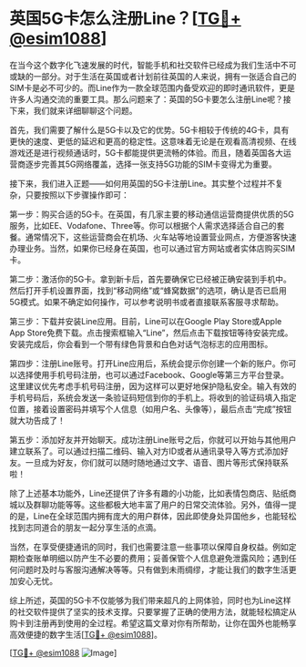 # 英国5G卡怎么注册Line？[[TG💪+ @esim1088](https://t.me/s/esim1088)]

在当今这个数字化飞速发展的时代，智能手机和社交软件已经成为我们生活中不可或缺的一部分。对于生活在英国或者计划前往英国的人来说，拥有一张适合自己的SIM卡是必不可少的。而Line作为一款全球范围内备受欢迎的即时通讯软件，更是许多人沟通交流的重要工具。那么问题来了：英国的5G卡要怎么注册Line呢？接下来，我们就来详细聊聊这个问题。

首先，我们需要了解什么是5G卡以及它的优势。5G卡相较于传统的4G卡，具有更快的速度、更低的延迟和更高的稳定性。这意味着无论是在观看高清视频、在线游戏还是进行视频通话时，5G卡都能提供更流畅的体验。而且，随着英国各大运营商逐步完善其5G网络覆盖，选择一张支持5G功能的SIM卡变得尤为重要。

接下来，我们进入正题——如何用英国的5G卡注册Line。其实整个过程并不复杂，只要按照以下步骤操作即可：

第一步：购买合适的5G卡。在英国，有几家主要的移动通信运营商提供优质的5G服务，比如EE、Vodafone、Three等。你可以根据个人需求选择适合自己的套餐。通常情况下，这些运营商会在机场、火车站等地设置营业网点，方便游客快速办理业务。当然，如果你已经身在英国，也可以通过官方网站或者实体店购买SIM卡。

第二步：激活你的5G卡。拿到新卡后，首先要确保它已经被正确安装到手机中。然后打开手机设置界面，找到“移动网络”或“蜂窝数据”的选项，确认是否已启用5G模式。如果不确定如何操作，可以参考说明书或者直接联系客服寻求帮助。

第三步：下载并安装Line应用。目前，Line可以在Google Play Store或Apple App Store免费下载。点击搜索框输入“Line”，然后点击下载按钮等待安装完成。安装完成后，你会看到一个带有绿色背景和白色对话气泡标志的应用图标。

第四步：注册Line账号。打开Line应用后，系统会提示你创建一个新的账户。你可以选择使用手机号码注册，也可以通过Facebook、Google等第三方平台登录。这里建议优先考虑手机号码注册，因为这样可以更好地保护隐私安全。输入有效的手机号码后，系统会发送一条验证码短信到你的手机上。将收到的验证码填入指定位置，接着设置密码并填写个人信息（如用户名、头像等），最后点击“完成”按钮就大功告成了！

第五步：添加好友并开始聊天。成功注册Line账号之后，你就可以开始与其他用户建立联系了。可以通过扫描二维码、输入对方ID或者从通讯录导入等方式添加好友。一旦成为好友，你们就可以随时随地通过文字、语音、图片等形式保持联系啦！

除了上述基本功能外，Line还提供了许多有趣的小功能，比如表情包商店、贴纸商城以及群聊功能等等。这些都极大地丰富了用户的日常交流体验。另外，值得一提的是，Line在全球范围内拥有庞大的用户群体，因此即使身处异国他乡，也能轻松找到志同道合的朋友一起分享生活的点滴。

当然，在享受便捷通讯的同时，我们也需要注意一些事项以保障自身权益。例如定期检查账单明细以防产生不必要的费用；妥善保管个人信息避免泄露风险；遇到任何问题时及时与客服沟通解决等等。只有做到未雨绸缪，才能让我们的数字生活更加安心无忧。

综上所述，英国的5G卡不仅能够为我们带来超凡的上网体验，同时也为Line这样的社交软件提供了坚实的技术支撑。只要掌握了正确的使用方法，就能轻松搞定从购卡到注册再到使用的全过程。希望这篇文章对你有所帮助，让你在国外也能畅享高效便捷的数字生活[[TG💪+ @esim1088](https://t.me/s/esim1088)]。

[[TG💪+ @esim1088](https://t.me/s/esim1088) ![Image](https://i.postimg.cc/4NQfJmqS/Snipaste-2025-05-13-00-14-12.png)]